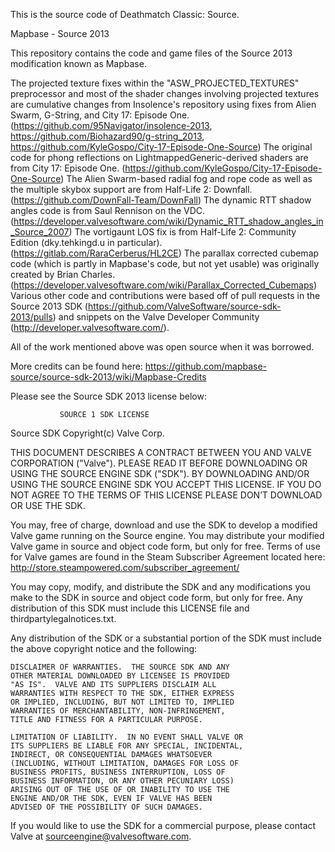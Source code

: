 This is the source code of Deathmatch Classic: Source.



Mapbase - Source 2013

This repository contains the code and game files of the Source 2013 modification known as Mapbase.

The projected texture fixes within the "ASW_PROJECTED_TEXTURES" preprocessor and most of the shader changes involving projected textures are cumulative changes from Insolence's repository using fixes from Alien Swarm, G-String, and City 17: Episode One. (https://github.com/95Navigator/insolence-2013, https://github.com/Biohazard90/g-string_2013, https://github.com/KyleGospo/City-17-Episode-One-Source)
The original code for phong reflections on LightmappedGeneric-derived shaders are from City 17: Episode One. (https://github.com/KyleGospo/City-17-Episode-One-Source)
The Alien Swarm-based radial fog and rope code as well as the multiple skybox support are from Half-Life 2: Downfall. (https://github.com/DownFall-Team/DownFall)
The dynamic RTT shadow angles code is from Saul Rennison on the VDC. (https://developer.valvesoftware.com/wiki/Dynamic_RTT_shadow_angles_in_Source_2007)
The vortigaunt LOS fix is from Half-Life 2: Community Edition (dky.tehkingd.u in particular). (https://gitlab.com/RaraCerberus/HL2CE)
The parallax corrected cubemap code (which is partly in Mapbase's code, but not yet usable) was originally created by Brian Charles. (https://developer.valvesoftware.com/wiki/Parallax_Corrected_Cubemaps)
Various other code and contributions were based off of pull requests in the Source 2013 SDK (https://github.com/ValveSoftware/source-sdk-2013/pulls) and snippets on the Valve Developer Community (http://developer.valvesoftware.com/).

All of the work mentioned above was open source when it was borrowed.

More credits can be found here:
https://github.com/mapbase-source/source-sdk-2013/wiki/Mapbase-Credits

Please see the Source SDK 2013 license below:



               SOURCE 1 SDK LICENSE

Source SDK Copyright(c) Valve Corp.  

THIS DOCUMENT DESCRIBES A CONTRACT BETWEEN YOU AND VALVE 
CORPORATION ("Valve").  PLEASE READ IT BEFORE DOWNLOADING OR USING 
THE SOURCE ENGINE SDK ("SDK"). BY DOWNLOADING AND/OR USING THE 
SOURCE ENGINE SDK YOU ACCEPT THIS LICENSE. IF YOU DO NOT AGREE TO 
THE TERMS OF THIS LICENSE PLEASE DON’T DOWNLOAD OR USE THE SDK.  

  You may, free of charge, download and use the SDK to develop a modified Valve game 
running on the Source engine.  You may distribute your modified Valve game in source and 
object code form, but only for free. Terms of use for Valve games are found in the Steam 
Subscriber Agreement located here: http://store.steampowered.com/subscriber_agreement/ 

  You may copy, modify, and distribute the SDK and any modifications you make to the 
SDK in source and object code form, but only for free.  Any distribution of this SDK must 
include this LICENSE file and thirdpartylegalnotices.txt.  
 
  Any distribution of the SDK or a substantial portion of the SDK must include the above 
copyright notice and the following: 

    DISCLAIMER OF WARRANTIES.  THE SOURCE SDK AND ANY 
    OTHER MATERIAL DOWNLOADED BY LICENSEE IS PROVIDED 
    "AS IS".  VALVE AND ITS SUPPLIERS DISCLAIM ALL 
    WARRANTIES WITH RESPECT TO THE SDK, EITHER EXPRESS 
    OR IMPLIED, INCLUDING, BUT NOT LIMITED TO, IMPLIED 
    WARRANTIES OF MERCHANTABILITY, NON-INFRINGEMENT, 
    TITLE AND FITNESS FOR A PARTICULAR PURPOSE.  

    LIMITATION OF LIABILITY.  IN NO EVENT SHALL VALVE OR 
    ITS SUPPLIERS BE LIABLE FOR ANY SPECIAL, INCIDENTAL, 
    INDIRECT, OR CONSEQUENTIAL DAMAGES WHATSOEVER 
    (INCLUDING, WITHOUT LIMITATION, DAMAGES FOR LOSS OF 
    BUSINESS PROFITS, BUSINESS INTERRUPTION, LOSS OF 
    BUSINESS INFORMATION, OR ANY OTHER PECUNIARY LOSS) 
    ARISING OUT OF THE USE OF OR INABILITY TO USE THE 
    ENGINE AND/OR THE SDK, EVEN IF VALVE HAS BEEN 
    ADVISED OF THE POSSIBILITY OF SUCH DAMAGES.  
 
       
If you would like to use the SDK for a commercial purpose, please contact Valve at 
sourceengine@valvesoftware.com.
